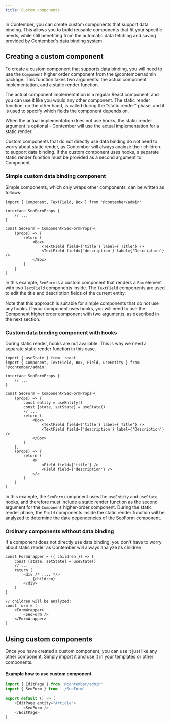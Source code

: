 ```yaml
---
title: Custom components
---
```



In Contember, you can create custom components that support data binding. This allows you to build reusable components that fit your specific needs, while still benefiting from the automatic data fetching and saving provided by Contember's data binding system.

## Creating a custom component
To create a custom component that supports data binding, you will need to use the `Component` higher order component from the @contember/admin package. This function takes two arguments: the actual component implementation, and a static render function.

The actual component implementation is a regular React component, and you can use it like you would any other component. The static render function, on the other hand, is called during the "static render" phase, and it is used to specify which fields the component depends on.

When the actual implementation does not use hooks, the static render argument is optional - Contember will use the actual implementation for a static render.

Custom components that do not directly use data binding do not need to worry about static render, as Contember will always analyze their children. to support data binding. If the custom component uses hooks, a separate static render function must be provided as a second argument to Component.

### Simple custom data binding component

Simple components, which only wraps other components, can be written as follows:

```tsx
import { Component, TextField, Box } from '@contember/admin'

interface SeoFormProps {
	// ...
}

const SeoForm = Component<SeoFormProps>(
	(props) => {
		return (
			<Box>
				<TextField field={'title'} label={'Title'} />
				<TextField field={'description'} label={'Description'} />
			</Box>
		)
	}
)
```

In this example, `SeoForm` is a custom component that renders a `Box` element with two `TextField` components inside. The `TextField` components are used to edit the title and description fields of the current entity.


Note that this approach is suitable for simple components that do not use any hooks. If your component uses hooks, you will need to use the Component higher order component with two arguments, as described in the next section.

### Custom data binding component with hooks

During static render, hooks are not available. This is why we need a separate static render function in this case.

```tsx
import { useState } from 'react'
import { Component, TextField, Box, Field, useEntity } from '@contember/admin'

interface SeoFormProps {
	// ...
}

const SeoForm = Component<SeoFormProps>(
	(props) => {
		const entity = useEntity()
		const [state, setState] = useState()
		// ...  
		return (
			<Box>
				<TextField field={'title'} label={'Title'} />
				<TextField field={'description'} label={'Description'} />
			</Box>
		)
	},
	(props) => {
		return (
			<>
				<Field field={'title'} />
				<Field field={'description'} />
			</>
		)
	}
)
```

In this example, the `SeoForm` component uses the `useEntity` and `useState` hooks, and therefore must include a static render function as the second argument for the `Component` higher-order component. During the static render phase, the `Field` components inside the static render function will be analyzed to determine the data dependencies of the SeoForm component.

### Ordinary components without data binding

If a component does not directly use data binding, you don't have to worry about static render as Contember will always analyze its children.

```tsx
const FormWrapper = ({ children }) => {
	const [state, setState] = useState()
	// ...
	return (
		<div /* .... */>
			{children}
		</div>
	)
}

// children will be analyzed:
const form = (
	<FormWrapper>
		<SeoForm />
	</FormWrapper>
)
```


## Using custom components

Once you have created a custom component, you can use it just like any other component. Simply import it and use it in your templates or other components.

#### Example how to use custom component
```typescript jsx
import { EditPage } from '@contember/admin'
import { SeoForm } from './SeoForm'

export default () => (
	<EditPage entity="Article">
		<SeoForm />
	</EditPage>
)
```
